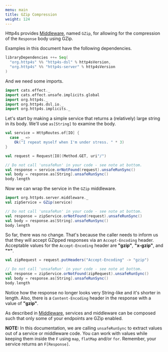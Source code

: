 ```yaml
---
menu: main
title: GZip Compression
weight: 124
---
```


Http4s provides [Middleware], named `GZip`, for allowing for the compression of the `Response`
body using GZip.

Examples in this document have the following dependencies.

```scala
libraryDependencies ++= Seq(
  "org.http4s" %% "http4s-dsl" % http4sVersion,
  "org.http4s" %% "http4s-server" % http4sVersion
)
```

And we need some imports.

```scala mdoc:silent
import cats.effect._
import cats.effect.unsafe.implicits.global
import org.http4s._
import org.http4s.dsl.io._
import org.http4s.implicits._
```

Let's start by making a simple service that returns a (relatively) large string
in its body. We'll use `as[String]` to examine the body.

```scala mdoc:nest
val service = HttpRoutes.of[IO] {
  case _ =>
    Ok("I repeat myself when I'm under stress. " * 3)
}

val request = Request[IO](Method.GET, uri"/")

// Do not call 'unsafeRun' in your code - see note at bottom.
val response = service.orNotFound(request).unsafeRunSync()
val body = response.as[String].unsafeRunSync()
body.length
```

Now we can wrap the service in the `GZip` middleware.

```scala mdoc:nest
import org.http4s.server.middleware._
val zipService = GZip(service)

// Do not call 'unsafeRun' in your code - see note at bottom.
val response = zipService.orNotFound(request).unsafeRunSync()
val body = response.as[String].unsafeRunSync()
body.length
```

So far, there was no change. That's because the caller needs to inform us that
they will accept GZipped responses via an `Accept-Encoding` header. Acceptable
values for the `Accept-Encoding` header are **"gzip"**, **"x-gzip"**, and **"*"**.

```scala mdoc:nest
val zipRequest = request.putHeaders("Accept-Encoding" -> "gzip")

// Do not call 'unsafeRun' in your code - see note at bottom.
val response = zipService.orNotFound(zipRequest).unsafeRunSync()
val body = response.as[String].unsafeRunSync()
body.length
```

Notice how the response no longer looks very String-like and it's shorter in
length. Also, there is a `Content-Encoding` header in the response with a value
of **"gzip"**.

As described in [Middleware], services and middleware can be composed such
that only some of your endpoints are GZip enabled.

**NOTE:** In this documentation, we are calling `unsafeRunSync` to extract values out 
of a service or middleware code. You can work with values while keeping them inside the
`F` using `map`, `flatMap` and/or `for`. Remember, your service returns an
`F[Response]`.

[Middleware]: ../middleware
